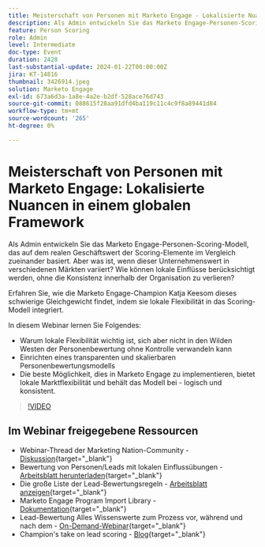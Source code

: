 ```yaml
---
title: Meisterschaft von Personen mit Marketo Engage - Lokalisierte Nuancen in einem globalen Framework
description: Als Admin entwickeln Sie das Marketo Engage-Personen-Scoring-Modell, das auf dem realen Geschäftswert der Scoring-Elemente im Vergleich zueinander basiert. Aber was ist, wenn dieser Unternehmenswert in verschiedenen Märkten variiert? Wie können lokale Einflüsse berücksichtigt werden, ohne die Konsistenz innerhalb der Organisation zu verlieren? Erfahren Sie, wie durch Integration lokaler Flexibilität in das Scoring-Modell ein Gleichgewicht findet.
feature: Person Scoring
role: Admin
level: Intermediate
doc-type: Event
duration: 2428
last-substantial-update: 2024-01-22T00:00:00Z
jira: KT-14816
thumbnail: 3426914.jpeg
solution: Marketo Engage
exl-id: 673a6d3a-1a8e-4a2e-b2df-528ace76d743
source-git-commit: 088615f28aa91dfd4ba119c11c4c9f8a89441d84
workflow-type: tm+mt
source-wordcount: '265'
ht-degree: 0%

---
```


# Meisterschaft von Personen mit Marketo Engage: Lokalisierte Nuancen in einem globalen Framework

Als Admin entwickeln Sie das Marketo Engage-Personen-Scoring-Modell, das auf dem realen Geschäftswert der Scoring-Elemente im Vergleich zueinander basiert. Aber was ist, wenn dieser Unternehmenswert in verschiedenen Märkten variiert? Wie können lokale Einflüsse berücksichtigt werden, ohne die Konsistenz innerhalb der Organisation zu verlieren?

Erfahren Sie, wie die Marketo Engage-Champion Katja Keesom dieses schwierige Gleichgewicht findet, indem sie lokale Flexibilität in das Scoring-Modell integriert.

In diesem Webinar lernen Sie Folgendes:

* Warum lokale Flexibilität wichtig ist, sich aber nicht in den Wilden Westen der Personenbewertung ohne Kontrolle verwandeln kann
* Einrichten eines transparenten und skalierbaren Personenbewertungsmodells
* Die beste Möglichkeit, dies in Marketo Engage zu implementieren, bietet lokale Marktflexibilität und behält das Modell bei - logisch und konsistent.

>[!VIDEO](https://video.tv.adobe.com/v/3426914/?learn=on)

## Im Webinar freigegebene Ressourcen

* Webinar-Thread der Marketing Nation-Community - [Diskussion](https://nation.marketo.com/t5/product-discussions/learn-from-your-peers-webinar-person-scoring-mastery-with/m-p/343084#M194864){target="_blank"}
* Bewertung von Personen/Leads mit lokalen Einflussübungen - [Arbeitsblatt herunterladen](../../assets/marketo/build-scoring-model-and-local-flexibility-scoring-worksheet.docx){target="_blank"}
* Die große Liste der Lead-Bewertungsregeln - [Arbeitsblatt anzeigen](https://go.marketo.com/rs/561-HYG-937/images/Marketo-Lead-Scoring.pdf){target="_blank"}
* Marketo Engage Program Import Library - [Dokumentation](https://experienceleague.adobe.com/docs/marketo/using/product-docs/core-marketo-concepts/programs/program-library/program-import-library-overview.html){target="_blank"}
* Lead-Bewertung Alles Wissenswerte zum Prozess vor, während und nach dem - [On-Demand-Webinar](https://business.adobe.com/summit/2020/all-about-the-before-during-and-after-of-lead-scoring.html){target="_blank"}
* Champion&#39;s take on lead scoring - [Blog](https://nation.marketo.com/t5/product-blogs/marketo-success-series-lead-scoring/ba-p/309849){target="_blank"}
